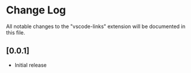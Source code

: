 # Change Log

All notable changes to the "vscode-links" extension will be documented in this file.

## [0.0.1]
- Initial release